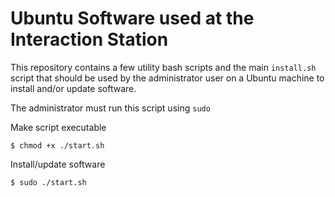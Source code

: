# Ubuntu Software used at the Interaction Station

This repository contains a few utility bash scripts and the main `install.sh` script that should be used by the administrator user on a Ubuntu machine to install and/or update software.

The administrator must run this script using `sudo`

Make script executable

```
$ chmod +x ./start.sh
```

Install/update software

```
$ sudo ./start.sh
```
